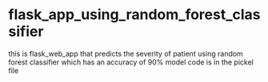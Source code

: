 # flask_app_using_random_forest_classifier
this is flask_web_app that predicts the severity of patient using random forest classifier which has an accuracy of 90%
model code is in the pickel file 
